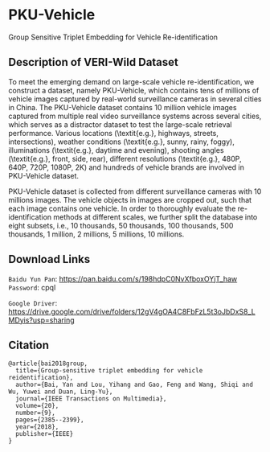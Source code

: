 # PKU-Vehicle
Group Sensitive Triplet  Embedding for Vehicle Re-identification

## Description of VERI-Wild Dataset
To meet the emerging demand on large-scale vehicle re-identification, we construct a dataset, namely PKU-Vehicle, which contains tens of millions of vehicle images captured by real-world surveillance cameras in several cities in China. The PKU-Vehicle dataset contains 10 million vehicle images captured from multiple real video surveillance systems across several cities, which serves as a distractor dataset to test the large-scale retrieval performance. Various locations (\textit{e.g.}, highways, streets, intersections), weather conditions (\textit{e.g.}, sunny, rainy, foggy), illuminations (\textit{e.g.}, daytime and evening), shooting angles (\textit{e.g.}, front, side, rear), different resolutions (\textit{e.g.}, 480P, 640P, 720P, 1080P, 2K) and hundreds of vehicle brands are involved in PKU-Vehicle dataset.

PKU-Vehicle dataset is collected from different surveillance cameras with 10 millions images. The vehicle objects in images are cropped out, such that each image contains one vehicle. In order to thoroughly evaluate the re-identification methods at different scales, we further split the database into eight subsets, i.e., 10 thousands, 50 thousands, 100 thousands, 500 thousands, 1 million, 2 millions, 5 millions, 10 millions.

## Download Links

`Baidu Yun Pan`: https://pan.baidu.com/s/198hdpC0NvXfboxOYjT_haw
`Password`: cpql 

`Google Driver`: https://drive.google.com/drive/folders/12gV4gOA4C8FbFzL5t3oJbDxS8_LMDyis?usp=sharing

## Citation
```  
@article{bai2018group,
  title={Group-sensitive triplet embedding for vehicle reidentification},
  author={Bai, Yan and Lou, Yihang and Gao, Feng and Wang, Shiqi and Wu, Yuwei and Duan, Ling-Yu},
  journal={IEEE Transactions on Multimedia},
  volume={20},
  number={9},
  pages={2385--2399},
  year={2018},
  publisher={IEEE}
}
```